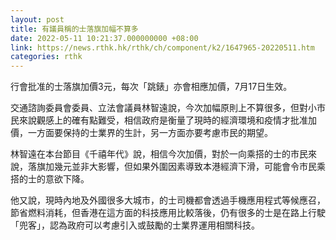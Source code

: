 ```yaml
---
layout: post
title: 有議員稱的士落旗加幅不算多
date: 2022-05-11 10:21:37.000000000 +08:00
link: https://news.rthk.hk/rthk/ch/component/k2/1647965-20220511.htm
categories: rthk
---
```


行會批准的士落旗加價3元，每次「跳錶」亦會相應加價，7月17日生效。

交通諮詢委員會委員、立法會議員林智遠說，今次加幅原則上不算很多，但對小市民來說觀感上的確有點難受，相信政府是衡量了現時的經濟環境和疫情才批准加價，一方面要保持的士業界的生計，另一方面亦要考慮市民的期望。

林智遠在本台節目《千禧年代》說，相信今次加價，對於一向乘搭的士的市民來說，落旗加幾元並非大影響，但如果外圍因素導致本港經濟下滑，可能會令市民乘搭的士的意欲下降。

他又說，現時內地及外國很多大城市，的士司機都會透過手機應用程式等候應召，節省燃料消耗，但香港在這方面的科技應用比較落後，仍有很多的士是在路上行駛「兜客」，認為政府可以考慮引入或鼓勵的士業界運用相關科技。
